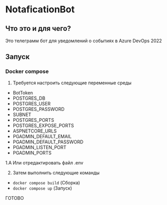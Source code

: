 ﻿# NotaficationBot
## Что это и для чего?
Это телеграмм бот для уведомлений о событиях в Azure DevOps 2022
## Запуск
### Docker compose
1. Требуется настроить следующие переменные среды
- BotToken
- POSTGRES_DB
- POSTGRES_USER
- POSTGRES_PASSWORD
- SUBNET
- POSTGRES_PORTS
- POSTGRES_EXPOSE_PORTS
- ASPNETCORE_URLS
- PGADMIN_DEFAULT_EMAIL
- PGADMIN_DEFAULT_PASSWORD
- PGADMIN_LISTEN_PORT
- PGADMIN_PORTS

1.А Или отредактировать файл .env

2. Затем выполнить следующие команды
- ```docker compose build``` (Сборка)
- ```docker compose up``` (Запуск)

ГОТОВО 